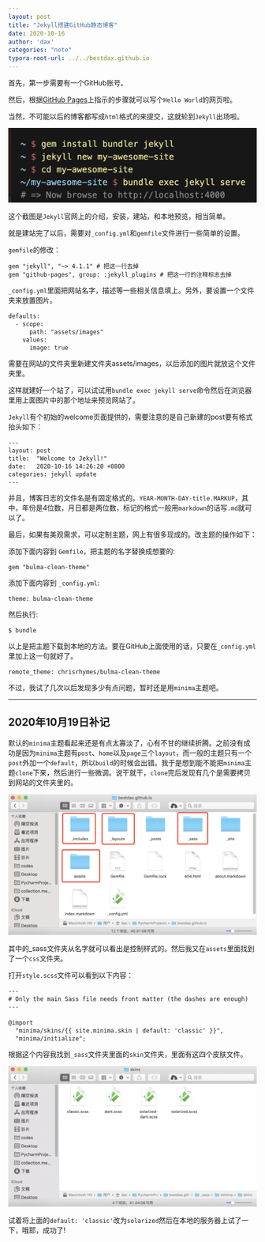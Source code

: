 ```yaml
---
layout: post
title: "Jekyll搭建GitHub静态博客"
date: 2020-10-16
author: 'dax'
categories: "note"
typora-root-url: ../../bestdax.github.io
---
```


首先，第一步需要有一个GitHub账号。

然后，根据[GitHub Pages](https://pages.github.com/)上指示的步骤就可以写个`Hello World`的网页啦。

当然，不可能以后的博客都写成`html`格式的来提交，这就轮到`Jekyll`出场啦。

<img src="/assets/images/image-20201018150301878.png" alt="image-20201018150301878" style="zoom:50%;" />

这个截图是`Jekyll`官网上的介绍，安装，建站，和本地预览，相当简单。

就是建站完了以后，需要对`_config.yml`和`gemfile`文件进行一些简单的设置。

`gemfile`的修改：

```
gem "jekyll", "~> 4.1.1" # 把这一行去掉
gem "github-pages", group: :jekyll_plugins # 把这一行的注释标志去掉
```

`_config.yml`里面把网站名字，描述等一些相关信息填上。另外，要设置一个文件夹来放置图片。

```
defaults:
  - scope:
      path: "assets/images"
    values:
      image: true
```

需要在网站的文件夹里新建文件夹assets/images，以后添加的图片就放这个文件夹里。

这样就建好一个站了，可以试试用`bundle exec jekyll serve`命令然后在浏览器里用上面图片中的那个地址来预览网站了。

`Jekyll`有个初始的welcome页面提供的，需要注意的是自己新建的post要有格式抬头如下：

```
---
layout: post
title:  "Welcome to Jekyll!"
date:   2020-10-16 14:26:20 +0800
categories: jekyll update
---
```

并且，博客日志的文件名是有固定格式的。`YEAR-MONTH-DAY-title.MARKUP`，其中，年份是4位数，月日都是两位数，标记的格式一般用`markdown`的话写`.md`就可以了。

最后，如果有美观需求，可以定制主题，网上有很多现成的。改主题的操作如下：

添加下面内容到 `Gemfile`，把主题的名字替换成想要的:

```
gem "bulma-clean-theme"
```

添加下面内容到 `_config.yml`:

```
theme: bulma-clean-theme
```

然后执行:

```
$ bundle
```

以上是把主题下载到本地的方法。要在GitHub上面使用的话，只要在`_config.yml`里加上这一句就好了。

```
remote_theme: chrisrhymes/bulma-clean-theme
```

不过，我试了几次以后发现多少有点问题，暂时还是用`minima`主题吧。

---

## 2020年10月19日补记

默认的`minima`主题看起来还是有点太寡淡了，心有不甘的继续折腾。之前没有成功是因为`minima`主题有`post`、`home`以及`page`三个`layout`，而一般的主题只有一个`post`外加一个`default`，所以`build`的时候会出错。我于是想到能不能把`minima`主题`clone`下来，然后进行一些微调。说干就干，`clone`完后发现有几个是需要拷贝到网站的文件夹里的。

<img src="/assets/images/image-20201019133124640.png" alt="image-20201019133124640" style="zoom:50%;" />

其中的_sass文件夹从名字就可以看出是控制样式的。然后我又在`assets`里面找到了一个`css`文件夹。

打开`style.scss`文件可以看到以下内容：

```
---
# Only the main Sass file needs front matter (the dashes are enough)
---

@import
  "minima/skins/{{ site.minima.skin | default: 'classic' }}",
  "minima/initialize";
```

根据这个内容我找到`_sass`文件夹里面的`skin`文件夹，里面有这四个皮肤文件。

<img src="/assets/images/image-20201019134116119.png" alt="image-20201019134116119" style="zoom:50%;" />

试着将上面的`default: 'classic'`改为`solarized`然后在本地的服务器上试了一下，哦耶，成功了!

